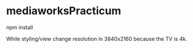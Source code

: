 # mediaworksPracticum

npm install

While styling/view change resolution in 3840x2160 because the TV is 4k. 
